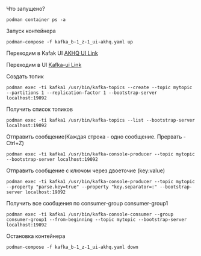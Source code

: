 Что запущено?
```shell
podman container ps -a
```

Запуск контейнера
```shell
podman-compose -f kafka_b-1_z-1_ui-akhq.yaml up
```

Переходим в Kafak UI [AKHQ UI Link](http://localhost:8080/)

Переходим в UI [Kafka-ui Link](http://localhost:8081/)

Создать топик
```shell
podman exec -ti kafka1 /usr/bin/kafka-topics --create --topic mytopic --partitions 1 --replication-factor 1 --bootstrap-server localhost:19092
```

Получить список топиков
```shell
podman exec -ti kafka1 /usr/bin/kafka-topics --list --bootstrap-server localhost:19092
```

Отправить сообщение(Каждая строка - одно сообщение. Прервать - Ctrl+Z)
```shell
podman exec -ti kafka1 /usr/bin/kafka-console-producer --topic mytopic --bootstrap-server localhost:19092
```

Отправить сообщение c ключом через двоеточие (key:value)
```shell
podman exec -ti kafka1 /usr/bin/kafka-console-producer --topic mytopic --property "parse.key=true" --property "key.separator=:" --bootstrap-server localhost:19092
```

Получить все сообщения по consumer-group consumer-group1
```shell
podman exec -ti kafka1 /usr/bin/kafka-console-consumer --group consumer-group1 --from-beginning --topic mytopic --bootstrap-server localhost:19092 
```

Остановка контейнера
```shell
podman-compose -f kafka_b-1_z-1_ui-akhq.yaml down
```